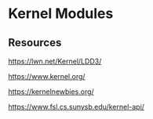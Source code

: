 # Kernel Modules
## Resources
https://lwn.net/Kernel/LDD3/

https://www.kernel.org/

https://kernelnewbies.org/

https://www.fsl.cs.sunysb.edu/kernel-api/
